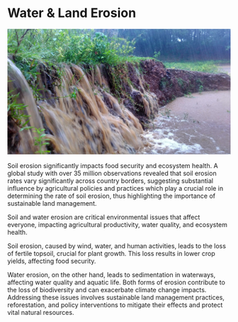 # Water & Land Erosion

![](img/erosion.png)

Soil erosion significantly impacts food security and ecosystem health. A global study with over 35 million observations revealed that soil erosion rates vary significantly across country borders, suggesting substantial influence by agricultural policies and practices which play a crucial role in determining the rate of soil erosion, thus highlighting the importance of sustainable land management.

Soil and water erosion are critical environmental issues that affect everyone, impacting agricultural productivity, water quality, and ecosystem health. 

Soil erosion, caused by wind, water, and human activities, leads to the loss of fertile topsoil, crucial for plant growth. This loss results in lower crop yields, affecting food security. 

Water erosion, on the other hand, leads to sedimentation in waterways, affecting water quality and aquatic life. Both forms of erosion contribute to the loss of biodiversity and can exacerbate climate change impacts. Addressing these issues involves sustainable land management practices, reforestation, and policy interventions to mitigate their effects and protect vital natural resources.
